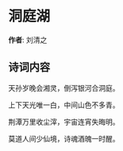 # 洞庭湖

**作者**: 刘清之

## 诗词内容

天孙岁晚会湘灵，倒泻银河合洞庭。

上下天光唯一白，中间山色不多青。

荆潭万里收尘滓，宇宙连宵失晦明。

莫道人间少仙境，诗魂酒魄一时醒。

